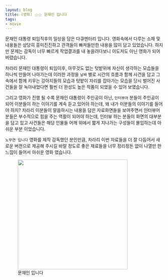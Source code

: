 ```yaml
---
layout: blog
title: (영화) ⚝⚝ 문재인 입니다
tags:
- movie
---
```


문재인 대통령 퇴임직후의 일상을 담은 다큐멘터리 입니다. 영화속에서 다루는 소재 및 내용들은 상당히 흥미진진하고 관객들이 빠져들만한 내용을 많이 담고 있었습니다. 하지만 문제는 감독이 너무 빠르게 작업결과를 내 놓을려다보니 이도저도 아닌 영화가 되어 버렸습니다.

차라리 문재인 대통령이 퇴임이후, 아무것도 없는 텃밭위에 자신이 생각하는 모습들을 하나씩 만들어 나아가는데 이러한 과정을 `날짜` 별로 시간의 흐름과 함께 사건을 담고 그 속에서 함께 키우는 강아지들의 모습과 텃밭이 자리를 잡아가는 모습을 당시 벌어진 사건들을 잘 녹아내었다면 훨씬 더 완성도 높은 작품이 되었을 수 있어 보였습니다.

그리고 영화가 진행 될 수록 문재인 대통령이 주인공이 아닌, `인터뷰어` 분들이 주인공이 되어 이분들이 하는 이야기를 계속 듣고 있어야 하는데, 왜 내가 이분들의 이야기를 들어야 하지? 차라리 이분들이 말씀하시는 내용을 담은 자료화면들을 보여주면서 인터뷰어 분들은 부수적으로 힘을 주는 역활이 되어야 하는데, 인터뷰 하는 분들이 화면의 대부분을 담고 있고 사건들은 해당 인물들 어깨 위에서 짧게 지나가는 구성들이 몰입하는데 아쉬운 부분 이었습니다. 

`노무연 입니다` 영화를 제작 감독했던 분인만큼, 차라리 이번 자료들을 더 잘 다듬어서 새로운 버젼으로 제공해 주시길 바랄 정도로 좋은 재료들을 너무 정리정돈 없이 나열만 한 느낌이 들어서 아쉬운 영화 였습니다.

<figure class="align-center">
  <img
  width="350px"
  src="{{site.baseurl}}/assets/movie/president.jpeg">
  <figcaption>문재인 입니다</figcaption>
</figure>


